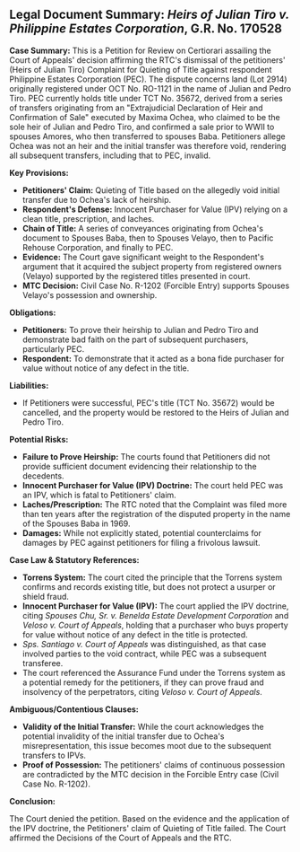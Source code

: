 ## Legal Document Summary: *Heirs of Julian Tiro v. Philippine Estates Corporation*, G.R. No. 170528

**Case Summary:** This is a Petition for Review on Certiorari assailing the Court of Appeals' decision affirming the RTC's dismissal of the petitioners' (Heirs of Julian Tiro) Complaint for Quieting of Title against respondent Philippine Estates Corporation (PEC). The dispute concerns land (Lot 2914) originally registered under OCT No. RO-1121 in the name of Julian and Pedro Tiro. PEC currently holds title under TCT No. 35672, derived from a series of transfers originating from an "Extrajudicial Declaration of Heir and Confirmation of Sale" executed by Maxima Ochea, who claimed to be the sole heir of Julian and Pedro Tiro, and confirmed a sale prior to WWII to spouses Amores, who then transferred to spouses Baba. Petitioners allege Ochea was not an heir and the initial transfer was therefore void, rendering all subsequent transfers, including that to PEC, invalid.

**Key Provisions:**

*   **Petitioners' Claim:** Quieting of Title based on the allegedly void initial transfer due to Ochea's lack of heirship.
*   **Respondent's Defense:** Innocent Purchaser for Value (IPV) relying on a clean title, prescription, and laches.
*   **Chain of Title:** A series of conveyances originating from Ochea's document to Spouses Baba, then to Spouses Velayo, then to Pacific Rehouse Corporation, and finally to PEC.
*   **Evidence:** The Court gave significant weight to the Respondent's argument that it acquired the subject property from registered owners (Velayo) supported by the registered titles presented in court.
*   **MTC Decision:** Civil Case No. R-1202 (Forcible Entry) supports Spouses Velayo's possession and ownership.

**Obligations:**

*   **Petitioners:** To prove their heirship to Julian and Pedro Tiro and demonstrate bad faith on the part of subsequent purchasers, particularly PEC.
*   **Respondent:** To demonstrate that it acted as a bona fide purchaser for value without notice of any defect in the title.

**Liabilities:**

*   If Petitioners were successful, PEC's title (TCT No. 35672) would be cancelled, and the property would be restored to the Heirs of Julian and Pedro Tiro.

**Potential Risks:**

*   **Failure to Prove Heirship:** The courts found that Petitioners did not provide sufficient document evidencing their relationship to the decedents.
*   **Innocent Purchaser for Value (IPV) Doctrine:** The court held PEC was an IPV, which is fatal to Petitioners' claim.
*   **Laches/Prescription:** The RTC noted that the Complaint was filed more than ten years after the registration of the disputed property in the name of the Spouses Baba in 1969.
*   **Damages:** While not explicitly stated, potential counterclaims for damages by PEC against petitioners for filing a frivolous lawsuit.

**Case Law & Statutory References:**

*   **Torrens System:** The court cited the principle that the Torrens system confirms and records existing title, but does not protect a usurper or shield fraud.
*   **Innocent Purchaser for Value (IPV):** The court applied the IPV doctrine, citing *Spouses Chu, Sr. v. Benelda Estate Development Corporation* and *Veloso v. Court of Appeals*, holding that a purchaser who buys property for value without notice of any defect in the title is protected.
*   *Sps. Santiago v. Court of Appeals* was distinguished, as that case involved parties to the void contract, while PEC was a subsequent transferee.
*   The court referenced the Assurance Fund under the Torrens system as a potential remedy for the petitioners, if they can prove fraud and insolvency of the perpetrators, citing *Veloso v. Court of Appeals*.

**Ambiguous/Contentious Clauses:**

*   **Validity of the Initial Transfer:** While the court acknowledges the potential invalidity of the initial transfer due to Ochea's misrepresentation, this issue becomes moot due to the subsequent transfers to IPVs.
*   **Proof of Possession:** The petitioners' claims of continuous possession are contradicted by the MTC decision in the Forcible Entry case (Civil Case No. R-1202).

**Conclusion:**

The Court denied the petition. Based on the evidence and the application of the IPV doctrine, the Petitioners' claim of Quieting of Title failed. The Court affirmed the Decisions of the Court of Appeals and the RTC.
